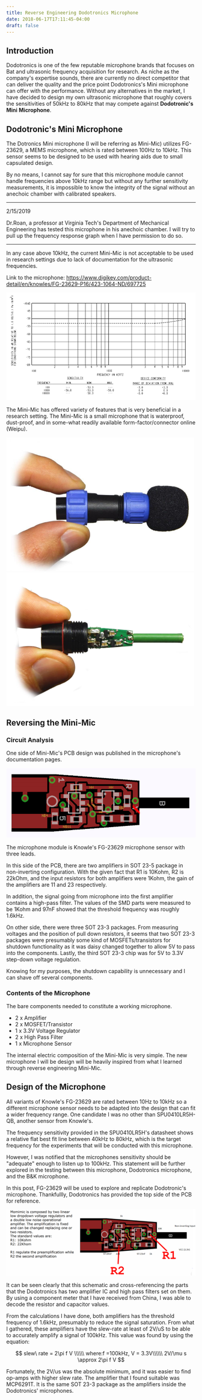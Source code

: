 ```yaml
---
title: Reverse Engineering Dodotronics Microphone
date: 2018-06-17T17:11:45-04:00
draft: false
---
```


## Introduction

Dodotronics is one of the few reputable microphone brands that focuses on Bat and ultrasonic frequency acquisition for research. As niche as the company's expertise sounds, there are currently no direct competitor that can deliver the quality and the price point Dodotronics's Mini microphone can offer with the performance. Without any alternatives in the market, I have decided to design my own ultrasonic microphone that roughly covers the sensitivities of 50kHz to 80kHz that may compete against **Dodotronic's Mini** **Microphone**. 

## Dodotronic's Mini Microphone

The Dotronics Mini microphone (I will be referring as Mini-Mic) utilizes FG-23629, a MEMS microphone, which is rated between 100Hz to 10kHz. This sensor seems to be designed to be used with hearing aids due to small capsulated design.

 By no means, I cannot say for sure that this microphone module cannot handle frequencies above 10kHz range but without any further sensitivity measurements, it is impossible to know the integrity of the signal without an anechoic chamber with calibrated speakers. 

<hr/>

2/15/2019

Dr.Roan, a professor at Virginia Tech's Department of Mechanical Engineering has tested this microphone in his anechoic chamber. I will try to pull up the frequency response graph when I have permission to do so.

---

In any case above 10kHz, the current Mini-Mic is not acceptable to be used in research settings due to lack of documentation for the ultrasonic frequencies.

Link to the microphone: https://www.digikey.com/product-detail/en/knowles/FG-23629-P16/423-1064-ND/697725

![1531614976487](FG_sensitivty.png)

The Mini-Mic has offered variety of features that is very beneficial in a research setting. The Mini-Mic is a small microphone that is waterproof, dust-proof, and in some-what readily available form-factor/connector online (Weipu).

<img src="wcasing.png" width="500">











<img src="wocasing.png" width="500">

## Reversing the Mini-Mic

### Circuit Analysis

One side of Mini-Mic's PCB design was published in the microphone's documentation pages.

![Momimic is composed by two linear  low dropdown voltage regulators and  a double low noise operational  amplifier. The amplification is fixed  and can be changed replacing one or  two resistors.  The standard values are:  RI: 10Kohm  R2: 22Khom  RI regulate the preamplification while  R2 the second amplification  The circuit  RI ](dodoschemtatic.png) 

The microphone module is Knowle's FG-23629 microphone sensor with three leads. 

In this side of the PCB, there are two amplifiers in SOT 23-5 package in non-inverting configuration. With the given fact that R1 is 10Kohm, R2 is 22kOhm, and the input resistors for both amplifiers were 1Kohm, the gain of the amplifiers are 11 and 23 respectively.  

In addition, the signal going from microphone into the first amplifier contains a high-pass filter. The values of the SMD parts were measured to be 1Kohm and 97nF showed that the threshold frequency was roughly 1.6kHz.

On other side, there were three SOT 23-3 packages.  From measuring voltages and the position of pull down resistors, it seems that two SOT 23-3 packages were presumably some kind of MOSFETs/transistors for shutdown functionality as it was daisy changed together to allow 5V to pass into the components.  Lastly, the third SOT 23-3 chip was for 5V to 3.3V step-down voltage regulation. 

Knowing for my purposes, the shutdown capability is unnecessary and I can shave off several components.

### Contents of the Microphone

The bare components needed to constitute a working microphone.

- 2 x Amplifier
- 2 x MOSFET/Transistor
- 1 x 3.3V Voltage Regulator
- 2 x High Pass Filter
- 1 x Microphone Sensor

The internal electric composition of the Mini-Mic is very simple. The new microphone I will be design will be heavily inspired from what I learned through reverse engineering Mini-Mic. 



## Design of the Microphone

All variants of Knowle's FG-23629 are rated between 10Hz to 10kHz so a different microphone sensor needs to be adapted into the design that can fit a wider frequency range. One candidate I was no other than SPU0410LR5H-QB, another sensor from Knowle's.

The frequency sensitivity provided in the SPU0410LR5H's datasheet shows a relative flat best fit line between 40kHz to 80kHz, which is the target frequency for the experiments that will be conducted with this microphone. 

However, I was notified that the microphones sensitivity should be "adequate" enough to listen up to 100kHz.  This statement will be further explored in the testing between this microphone, Dodotronics microphone, and the B&K microphone.

In this post,  FG-23629 will be used to explore and replicate Dodotronic's microphone. Thankfullly, Dodotronics has provided the top side of the PCB for reference.

![dodoschematicwithvalues](fromdodo.png)

It can be seen clearly that this schematic and cross-referencing the parts that the Dodotronics has two amplifier IC and high pass filters set on them. By using a component meter that I have received from China, I was able to decode the resistor and capacitor values.

From the calculations I have done, both amplifiers has the threshold frequency of 1.6kHz, presumably to reduce the signal saturation. From what I gathered, these amplifiers have the slew-rate at least of 2V/uS to be able to accurately amplify a signal of 100kHz.  This value was found by using the equation:

$$
slew\ rate = 2\pi f V \\\\\\
where:f =100kHz, V = 3.3V\\\\\\
2V/\mu s \approx 2\pi f V
$$

Fortunately, the 2V/us was the absolute minimum, and it was easier to find op-amps with higher slew rate. The amplifier that I found suitable was MCP6291T. It is the same SOT 23-3 package as the amplifiers inside the Dodotronics' microphones. 

 



